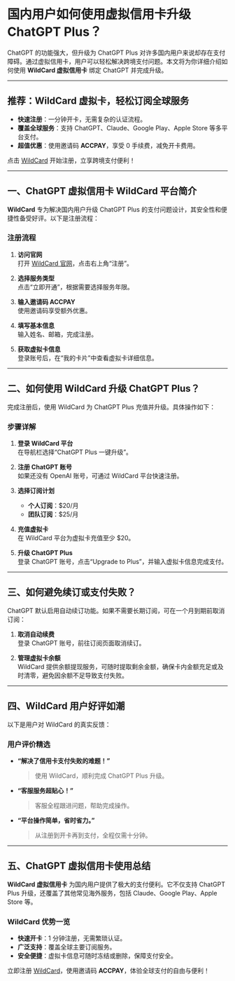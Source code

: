# 国内用户如何使用虚拟信用卡升级 ChatGPT Plus？

ChatGPT 的功能强大，但升级为 ChatGPT Plus 对许多国内用户来说却存在支付障碍。通过虚拟信用卡，用户可以轻松解决跨境支付问题。本文将为你详细介绍如何使用 **WildCard 虚拟信用卡** 绑定 ChatGPT 并完成升级。

---

## 推荐：WildCard 虚拟卡，轻松订阅全球服务

- **快速注册**：一分钟开卡，无需复杂的认证流程。
- **覆盖全球服务**：支持 ChatGPT、Claude、Google Play、Apple Store 等多平台支付。
- **超值优惠**：使用邀请码 **ACCPAY**，享受 0 手续费，减免开卡费用。

点击 [WildCard](https://bit.ly/bewildcard) 开始注册，立享跨境支付便利！

---

## 一、ChatGPT 虚拟信用卡 WildCard 平台简介

**WildCard** 专为解决国内用户升级 ChatGPT Plus 的支付问题设计，其安全性和便捷性备受好评。以下是注册流程：

### **注册流程**
1. **访问官网**  
   打开 [WildCard 官网](https://bit.ly/bewildcard)，点击右上角“注册”。

2. **选择服务类型**  
   点击“立即开通”，根据需要选择服务年限。

3. **输入邀请码 ACCPAY**  
   使用邀请码享受额外优惠。

4. **填写基本信息**  
   输入姓名、邮箱，完成注册。

5. **获取虚拟卡信息**  
   登录账号后，在“我的卡片”中查看虚拟卡详细信息。

---

## 二、如何使用 WildCard 升级 ChatGPT Plus？

完成注册后，使用 WildCard 为 ChatGPT Plus 充值并升级。具体操作如下：

### **步骤详解**
1. **登录 WildCard 平台**  
   在导航栏选择“ChatGPT Plus 一键升级”。

2. **注册 ChatGPT 账号**  
   如果还没有 OpenAI 账号，可通过 WildCard 平台快速注册。

3. **选择订阅计划**  
   - **个人订阅**：$20/月  
   - **团队订阅**：$25/月  

4. **充值虚拟卡**  
   在 WildCard 平台为虚拟卡充值至少 $20。

5. **升级 ChatGPT Plus**  
   登录 ChatGPT 账号，点击“Upgrade to Plus”，并输入虚拟卡信息完成支付。

---

## 三、如何避免续订或支付失败？

ChatGPT 默认启用自动续订功能。如果不需要长期订阅，可在一个月到期前取消订阅：

1. **取消自动续费**  
   登录 ChatGPT 账号，前往订阅页面取消续订。

2. **管理虚拟卡余额**  
   WildCard 提供余额提现服务，可随时提取剩余金额，确保卡内金额充足或及时清零，避免因余额不足导致支付失败。

---

## 四、WildCard 用户好评如潮

以下是用户对 WildCard 的真实反馈：

### **用户评价精选**
- **“解决了信用卡支付失败的难题！”**
  > 使用 WildCard，顺利完成 ChatGPT Plus 升级。

- **“客服服务超贴心！”**
  > 客服全程跟进问题，帮助完成操作。

- **“平台操作简单，省时省力。”**
  > 从注册到开卡再到支付，全程仅需十分钟。

---

## 五、ChatGPT 虚拟信用卡使用总结

**WildCard 虚拟信用卡** 为国内用户提供了极大的支付便利。它不仅支持 ChatGPT Plus 升级，还覆盖了其他常见海外服务，包括 Claude、Google Play、Apple Store 等。

### **WildCard 优势一览**
- **快速开卡**：1 分钟注册，无需繁琐认证。
- **广泛支持**：覆盖全球主要订阅服务。
- **安全便捷**：虚拟卡信息可随时冻结或删除，保障支付安全。

立即注册 [WildCard](https://bit.ly/bewildcard)，使用邀请码 **ACCPAY**，体验全球支付的自由与便利！
